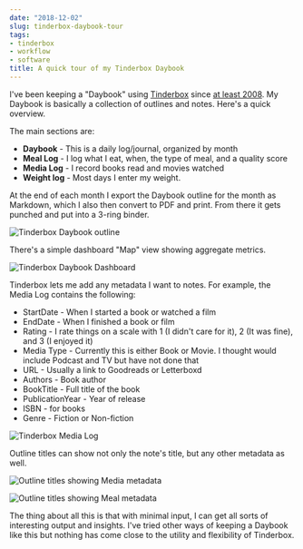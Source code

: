 ```yaml
---
date: "2018-12-02"
slug: tinderbox-daybook-tour
tags:
- tinderbox
- workflow
- software
title: A quick tour of my Tinderbox Daybook
---
```


I've been keeping a "Daybook" using [Tinderbox](https://eastgate.com/Tinderbox/) since [at least 2008](https://www.baty.net/2008/tinderbox-as-a-daybook/). My Daybook is basically a collection of outlines and notes. Here's a quick overview.

The main sections are:

- **Daybook** - This is a daily log/journal, organized by month
- **Meal Log** - I log what I eat, when, the type of meal, and a quality score
- **Media Log** - I record books read and movies watched
- **Weight log** - Most days I enter my weight.

At the end of each month I export the Daybook outline for the month as Markdown, which I also then convert to PDF and print. From there it gets punched and put into a 3-ring binder.

![Tinderbox Daybook outline](/img/2018/2018-12-02_daybook-01-outline.jpg "Tinderbox outline")

There's a simple dashboard "Map" view showing aggregate metrics.

![Tinderbox Daybook Dashboard](/img/2018/2018-12-02_daybook-03-map.jpg "Tinderbox Dashboard")

Tinderbox lets me add any metadata I want to notes. For example, the Media Log contains the following:

- StartDate - When I started a book or watched a film
- EndDate - When I finished a book or film
- Rating - I rate things on a scale with 1 (I didn't care for it), 2 (It was fine), and 3 (I enjoyed it)
- Media Type - Currently this is either Book or Movie. I thought would include Podcast and TV but have not done that
- URL - Usually a link to Goodreads or Letterboxd
- Authors - Book author
- BookTitle - Full title of the book
- PublicationYear - Year of release
- ISBN - for books
- Genre - Fiction or Non-fiction

![Tinderbox Media Log](/img/2018/2018-12-02_daybook-05-media.jpg "Tinderbox Media Log")

Outline titles can show not only the note's title, but any other metadata as well.

![Outline titles showing Media metadata](/img/2018/2018-12-02_daybook-02-media.jpg "Outline metadata")


![Outline titles showing Meal metadata](/img/2018/2018-12-02_daybook-02-meals.jpg "Outline metadata")

The thing about all this is that with minimal input, I can get all sorts of interesting output and insights. I've tried other ways of keeping a Daybook like this but nothing has come close to the utility and flexibility of Tinderbox.